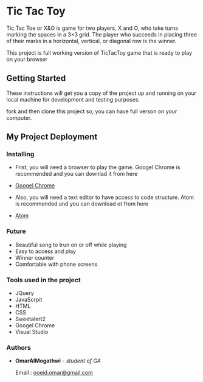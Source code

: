 # Tic Tac Toy
Tic Tac Toe or X&O is game for two players, X and O, who take turns marking the spaces in a 3×3 grid. The player who succeeds in placing three of their marks in a horizontal, vertical, or diagonal row is the winner.

This project is full working version of TicTacToy game that is ready to play on your browser 

## Getting Started

These instructions will get you a copy of the project up and running on your local machine for development and testing purposes. 

fork and then clone this project so, you can have full verson on your computer. 

## My Project Deployment


### Installing

- Frist, you will need a browser to play the        game. Googel Chrome is recommended and you       can downlad it from here 
* [Googel Chrome](https://www.google.com/chrome/?brand=CHBD&gclid=CjwKCAiArJjvBRACEiwA-Wiqq2Hd77fj9GXsVzomECcKuzrYGVt6FOJQc35CSi0Lf3cMoXxKDyLFNxoCM8cQAvD_BwE&gclsrc=aw.ds) 


* Also, you will need a text editor to have         access to code structure. Atom is  recommended and you can download ot from        here  
- [Atom](https://atom.io/)  


  

### Future

* Beautiful song to trun on or off while        playing 
* Easy to access and play
* Winner counter  
* Comfortable with phone screens 



### Tools used in the project

* JQuery 
* JavaScrpit 
* HTML
* CSS
* Sweetalert2
* Googel Chrome
* Visual Studio 


### 

### Authors

* **OmarAlMogathwi** - *student of GA* 

  Email : ooeid.omar@gmail.com 



